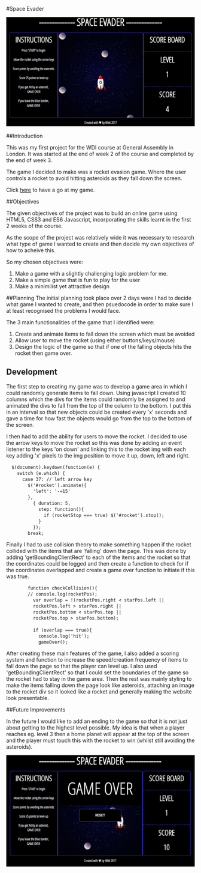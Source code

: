 #Space Evader

<img src="images_sounds/Screen Shot 2017-07-19 at 20.06.23.png"></img>

##Introduction

This was my first project for the WDI course at General Assembly in London. It was started at the end of week 2 of the course and completed by the end of week 3. 

The game I decided to make was a rocket evasion game. Where the user controls a rocket to avoid hitting asteroids as they fall down the screen.

Click <a href="https://cryptic-castle-58803.herokuapp.com/">here</a> to have a go at my game.

##Objectives

The given objectives of the project was to build an online game using HTML5, CSS3 and ES6 Javascript, incorporating the skills learnt in the first 2 weeks of the course. 

As the scope of the project was relatively wide it was necessary to research what type of game I wanted to create and then decide my own objectives of how to acheive this.

So my chosen objectives were:

1. Make a game with a slightly challenging logic problem for me.
2. Make a simple game that is fun to play for the user
3. Make a minimilist yet attractive design

##Planning
The initial planning took place over 2 days were I had to decide what game I wanted to create, and then psuedocode in order to make sure I at least recognised the problems I would face. 

The 3 main functionalities of the game that I identified were: 

1. Create and animate items to fall down the screen which must be avoided
2. Allow user to move the rocket (using either buttons/keys/mouse)
3. Design the logic of the game so that if one of the falling objects hits the rocket then game over. 

## Development
The first step to creating my game was to develop a game area in which I could randomly generate items to fall down. Using javascript I created 10 columns which the divs for the items could randomly be assigned to and animated the divs to fall from the top of the column to the bottom. I put this in an interval so that new objects could be created every 'x' seconds and gave a time for how fast the objects would go from the top to the bottom of the screen. 

I then had to add the ability for users to move the rocket. I decided to use the arrow keys to move the rocket so this was done by adding an event listener to the keys 'on down' and linking this to the rocket img with each key adding 'x' pixels to the img position to move it up, down, left and right.

```function moveRocket(){
  $(document).keydown(function(e) {
    switch (e.which) {
      case 37: // left arrow key
        $('#rocket').animate({
          'left': '-=15'
        },
          { duration: 5,
            step: function(){
              if (rocketStop === true) $('#rocket').stop();
            }
          });
        break;
```
Finally I had to use collision theory to make something happen if the rocket collided with the items that are 'falling' down the page. This was done by adding 'getBoundingClientRect' to each of the items and the rocket so that the coordinates could be logged and then create a function to check for if the coordinates overlapped and create a game over function to initiate if this was true.  

```        checkCollision();
        function checkCollision(){
        // console.log(rocketPos);
          var overlap = !(rocketPos.right < starPos.left ||
          rocketPos.left > starPos.right ||
          rocketPos.bottom < starPos.top ||
          rocketPos.top > starPos.bottom);

          if (overlap === true){
            console.log('hit');
            gameOver();          
```          
After creating these main features of the game, I also added a scoring system and function to increase the speed/creation frequency of items to fall down the page so that the player can level up. I also used 'getBoundingClientRect' so that I could set the boundaries of the game so the rocket had to stay in the game area. Then the rest was mainly styling to make the items falling down the page look like asteroids, attaching an image to the rocket div so it looked like a rocket and generally making the website look presentable. 

##Future Improvements

In the future I would like to add an ending to the game so that it is not just about getting to the highest level possible. My idea is that when a player reaches eg. level 3 then a home planet will appear at the top of the screen and the player must touch this with the rocket to win (whilst still avoiding the asteroids).

<img src="images_sounds/Screen Shot 2017-07-19 at 20.06.15.png"></img>

